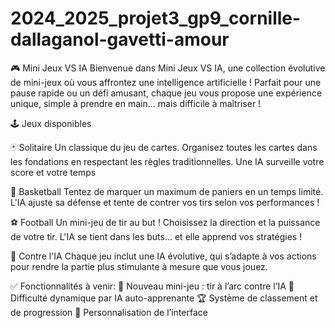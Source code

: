 # 2024_2025_projet3_gp9_cornille-dallaganol-gavetti-amour
🎮 Mini Jeux VS IA
Bienvenue dans Mini Jeux VS IA, une collection évolutive de mini-jeux où vous affrontez une intelligence artificielle ! Parfait pour une pause rapide ou un défi amusant, chaque jeu vous propose une expérience unique, simple à prendre en main… mais difficile à maîtriser !


🕹️ Jeux disponibles

🃏 Solitaire
Un classique du jeu de cartes. Organisez toutes les cartes dans les fondations en respectant les règles traditionnelles. Une IA surveille votre score et votre temps

🏀 Basketball
Tentez de marquer un maximum de paniers en un temps limité. L'IA ajuste sa défense et tente de contrer vos tirs selon vos performances !

⚽ Football
Un mini-jeu de tir au but ! Choisissez la direction et la puissance de votre tir. L'IA se tient dans les buts… et elle apprend vos stratégies !

🤖 Contre l'IA
Chaque jeu inclut une IA évolutive, qui s’adapte à vos actions pour rendre la partie plus stimulante à mesure que vous jouez.


✅ Fonctionnalités à venir:
🎯 Nouveau mini-jeu : tir à l’arc contre l’IA
🧠 Difficulté dynamique par IA auto-apprenante
🏆 Système de classement et de progression
🎨 Personnalisation de l’interface
